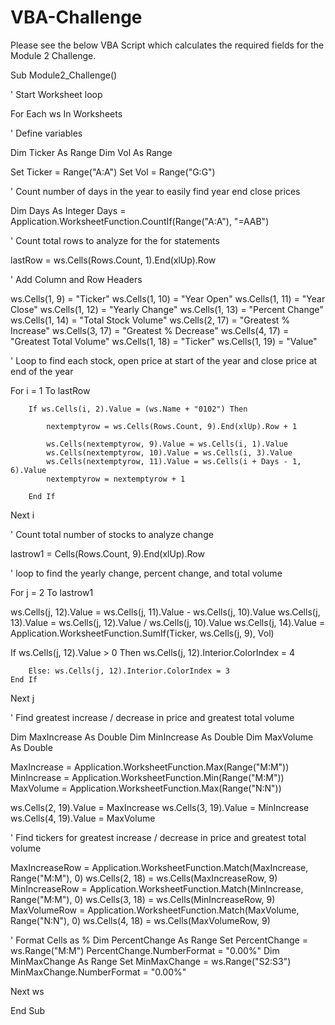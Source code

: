 # VBA-Challenge

Please see the below VBA Script which calculates the required fields for the Module 2 Challenge.


Sub Module2_Challenge()

' Start Worksheet loop

For Each ws In Worksheets

' Define variables

Dim Ticker As Range
Dim Vol As Range

Set Ticker = Range("A:A")
Set Vol = Range("G:G")

' Count number of days in the year to easily find year end close prices

Dim Days As Integer
Days = Application.WorksheetFunction.CountIf(Range("A:A"), "=AAB")

' Count total rows to analyze for the for statements

  lastRow = ws.Cells(Rows.Count, 1).End(xlUp).Row
 
' Add Column and Row Headers

 ws.Cells(1, 9) = "Ticker"
 ws.Cells(1, 10) = "Year Open"
 ws.Cells(1, 11) = "Year Close"
 ws.Cells(1, 12) = "Yearly Change"
 ws.Cells(1, 13) = "Percent Change"
 ws.Cells(1, 14) = "Total Stock Volume"
 ws.Cells(2, 17) = "Greatest % Increase"
 ws.Cells(3, 17) = "Greatest % Decrease"
 ws.Cells(4, 17) = "Greatest Total Volume"
 ws.Cells(1, 18) = "Ticker"
 ws.Cells(1, 19) = "Value"
 
' Loop to find each stock, open price at start of the year and close price at end of the year

  For i = 1 To lastRow
        
        If ws.Cells(i, 2).Value = (ws.Name + "0102") Then
            
            nextemptyrow = ws.Cells(Rows.Count, 9).End(xlUp).Row + 1
            
            ws.Cells(nextemptyrow, 9).Value = ws.Cells(i, 1).Value
            ws.Cells(nextemptyrow, 10).Value = ws.Cells(i, 3).Value
            ws.Cells(nextemptyrow, 11).Value = ws.Cells(i + Days - 1, 6).Value
            nextemptyrow = nextemptyrow + 1
    
        End If

Next i

' Count total number of stocks to analyze change

lastrow1 = Cells(Rows.Count, 9).End(xlUp).Row
 
' loop to find the yearly change, percent change, and total volume

 For j = 2 To lastrow1
   
   ws.Cells(j, 12).Value = ws.Cells(j, 11).Value - ws.Cells(j, 10).Value
   ws.Cells(j, 13).Value = ws.Cells(j, 12).Value / ws.Cells(j, 10).Value
   ws.Cells(j, 14).Value = Application.WorksheetFunction.SumIf(Ticker, ws.Cells(j, 9), Vol)
   
   If ws.Cells(j, 12).Value > 0 Then
        ws.Cells(j, 12).Interior.ColorIndex = 4
        
        Else: ws.Cells(j, 12).Interior.ColorIndex = 3
    End If
             
 Next j
 
' Find greatest increase / decrease in price and greatest total volume
 
 Dim MaxIncrease As Double
 Dim MinIncrease As Double
 Dim MaxVolume As Double

 MaxIncrease = Application.WorksheetFunction.Max(Range("M:M"))
 MinIncrease = Application.WorksheetFunction.Min(Range("M:M"))
 MaxVolume = Application.WorksheetFunction.Max(Range("N:N"))
 
 ws.Cells(2, 19).Value = MaxIncrease
 ws.Cells(3, 19).Value = MinIncrease
 ws.Cells(4, 19).Value = MaxVolume
              
 ' Find tickers for greatest increase / decrease in price and greatest total volume
 
 MaxIncreaseRow = Application.WorksheetFunction.Match(MaxIncrease, Range("M:M"), 0)
 ws.Cells(2, 18) = ws.Cells(MaxIncreaseRow, 9)
 MinIncreaseRow = Application.WorksheetFunction.Match(MinIncrease, Range("M:M"), 0)
 ws.Cells(3, 18) = ws.Cells(MinIncreaseRow, 9)
 MaxVolumeRow = Application.WorksheetFunction.Match(MaxVolume, Range("N:N"), 0)
 ws.Cells(4, 18) = ws.Cells(MaxVolumeRow, 9)
 
 ' Format Cells as %
 Dim PercentChange As Range
 Set PercentChange = ws.Range("M:M")
 PercentChange.NumberFormat = "0.00%"
 Dim MinMaxChange As Range
 Set MinMaxChange = ws.Range("S2:S3")
 MinMaxChange.NumberFormat = "0.00%"
 

Next ws

End Sub
